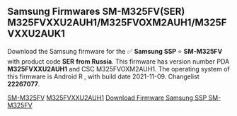 <h2>Samsung Firmwares SM-M325FV(SER) M325FVXXU2AUH1/M325FVOXM2AUH1/M325FVXXU2AUK1</h2>
Download the Samsung firmware for the ✅ <strong>Samsung SSP </strong> ⭐ <strong>SM-M325FV</strong> with product code <strong>SER</strong> <strong> from Russia</strong>. This firmware has version number PDA <strong>M325FVXXU2AUH1</strong> and CSC M325FVOXM2AUH1. The operating system of this firmware is Android R , with build date 2021-11-09. Changelist <strong>22267077</strong>.


[SM-M325FV](https://samfirm.shop/samsung/model/SM-M325FV)
[M325FVXXU2AUH1](https://samfirm.shop/samsung/pda/M325FVXXU2AUH1)
[Download Firmware Samsung SSP SM-M325FV](https://samfirm.shop/samsung/firmware/473532)
